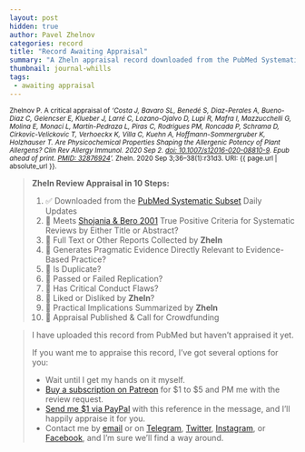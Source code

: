 ```yaml
---
layout: post
hidden: true
author: Pavel Zhelnov
categories: record
title: "Record Awaiting Appraisal"
summary: "A Zheln appraisal record downloaded from the PubMed Systematic Subset daily updates."
thumbnail: journal-whills
tags:
 - awaiting appraisal
---
```


<small id="citation">Zhelnov P. A critical appraisal of _‘Costa J, Bavaro SL, Benedé S, Diaz-Perales A, Bueno-Diaz C, Gelencser E, Klueber J, Larré C, Lozano-Ojalvo D, Lupi R, Mafra I, Mazzucchelli G, Molina E, Monaci L, Martín-Pedraza L, Piras C, Rodrigues PM, Roncada P, Schrama D, Cirkovic-Velickovic T, Verhoeckx K, Villa C, Kuehn A, Hoffmann-Sommergruber K, Holzhauser T. Are Physicochemical Properties Shaping the Allergenic Potency of Plant Allergens? Clin Rev Allergy Immunol. 2020 Sep 2. [doi: 10.1007/s12016-020-08810-9](https://doi.org/10.1007/s12016-020-08810-9). Epub ahead of print. [PMID: 32876924](https://pubmed.gov/32876924)’._ Zheln. 2020 Sep 3;36–38(1):r31d3. URI: {{ page.url | absolute_url }}.</small>

> **Zheln Review Appraisal in 10 Steps:**
>
> 1. ✅ Downloaded from the [PubMed Systematic Subset](https://github.com/p1m-ortho/qs-global-ortho-search-queries/blob/global-sr-query/README.md) Daily Updates
> 2. 🔄 Meets [Shojania & Bero 2001](https://www.researchgate.net/publication/11820967_Taking_Advantage_of_the_Explosion_of_Systematic_Reviews_An_Efficient_MEDLINE_Search_Strategy) True Positive Criteria for Systematic Reviews by Either Title or Abstract?
> 3. 🔄 Full Text or Other Reports Collected by **Zheln**
> 4. 🔄 Generates Pragmatic Evidence Directly Relevant to Evidence-Based Practice?
> 5. 🔄 Is Duplicate?
> 6. 🔄 Passed or Failed Replication?
> 7. 🔄 Has Critical Conduct Flaws?
> 8. 🔄 Liked or Disliked by **Zheln**?
> 9. 🔄 Practical Implications Summarized by **Zheln**
> 10. 🔄 Appraisal Published & Call for Crowdfunding

> I have uploaded this record from PubMed but haven’t appraised it yet.
>
> If you want me to appraise this record, I’ve got several options for you:
> * Wait until I get my hands on it myself.
> * [Buy a subscription on Patreon](https://patreon.com/zheln) for $1 to $5 and PM me with the review request.
> * [Send me $1 via PayPal](https://paypal.me/pjelnov) with this reference in the message, and I’ll happily appraise it for you.
> * Contact me by [email](mailto:pavel@zheln.com) or on [Telegram](https://t.me/drzhelnov), [Twitter](https://twitter.com/drzhelnov), [Instagram](https://instagram.com/igzheln), or [Facebook](https://facebook.com/drzhelnov), and I’m sure we’ll find a way around.
